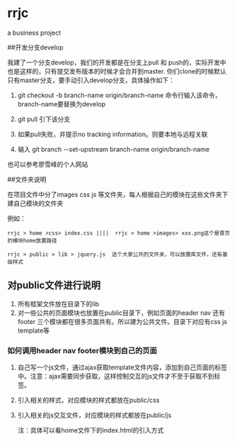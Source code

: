 # rrjc
a business project

##开发分支develop

我建了一个分支develop，我们的开发都是在分支上pull 和 push的，实际开发中也是这样的，只有提交发布版本的时候才会合并到master. 你们clone的时候默认只有master分支，要手动引入develop分支，具体操作如下：

1. git checkout -b branch-name origin/branch-name   命令行输入该命令，branch-name要替换为develop

2.  git pull  引下该分支

3. 如果pull失败，并提示no tracking information。则要本地与远程关联  
 
4. 输入 git branch --set-upstream branch-name origin/branch-name

也可以参考廖雪峰的个人网站

##文件夹说明

在项目文件中分了images  css  js 等文件夹，每人根据自己的模块在这些文件夹下建自己模块的文件夹

例如： 

	rrjc > home >css> index.css ||||  rrjc > home >images> xxx.png这个是首页的模块home放置路径

  	rrjc > public > lib > jquery.js  这个大家公共的文件夹，可以放置库文件，还有基础样式


## 对public文件进行说明

1. 所有框架文件放在目录下的lib
2. 对一些公共的页面模块也放置在public目录下，例如页面的header nav 还有footer 三个模块都在很多页面共有。所以建为公共文件。目录下对应有css js template等

### 如何调用header nav footer模块到自己的页面

1. 自己写一个js文件，通过ajax获取template文件内容，添加到自己页面的标签中。注意：ajax需要同步获取，这样控制交互的js文件才不至于获取不到标签。
2. 引入相关的样式，对应模块的样式都放在public/css
3. 引入相关的js交互文件，对应模块的样式都放在public/js


	注：具体可以看home文件下的index.html的引入方式
